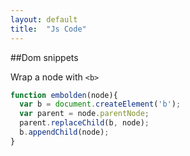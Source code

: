 ```yaml
---
layout: default
title:  "Js Code"
---
```


##Dom snippets

Wrap a node with `<b>`

```javascript
function embolden(node){
  var b = document.createElement('b');
  var parent = node.parentNode;
  parent.replaceChild(b, node);
  b.appendChild(node);
}
```
